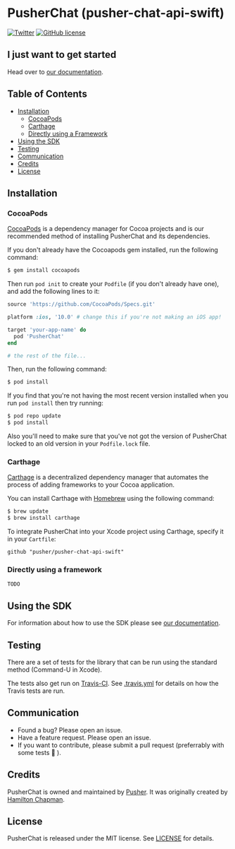 # PusherChat (pusher-chat-api-swift)

[![Twitter](https://img.shields.io/badge/twitter-@Pusher-blue.svg?style=flat)](http://twitter.com/Pusher)
[![GitHub license](https://img.shields.io/badge/license-MIT-lightgrey.svg)](https://raw.githubusercontent.com/pusher/pusher-chat-api-swift/master/LICENSE.md)


## I just want to get started

Head over to [our documentation](https://pusher-mimir.herokuapp.com/chat-api/reference/swift/).


## Table of Contents

* [Installation](#installation)
  * [CocoaPods](#cocoapods)
  * [Carthage](#carthage)
  * [Directly using a Framework](#directly-using-a-framework)
* [Using the SDK](#using-the-sdk)
* [Testing](#testing)
* [Communication](#communication)
* [Credits](#credits)
* [License](#license)


## Installation

### CocoaPods

[CocoaPods](http://cocoapods.org) is a dependency manager for Cocoa projects and is our recommended method of installing PusherChat and its dependencies.

If you don't already have the Cocoapods gem installed, run the following command:

```bash
$ gem install cocoapods
```

Then run `pod init` to create your `Podfile` (if you don't already have one), and add the following lines to it:

```ruby
source 'https://github.com/CocoaPods/Specs.git'

platform :ios, '10.0' # change this if you're not making an iOS app!

target 'your-app-name' do
  pod 'PusherChat'
end

# the rest of the file...
```

Then, run the following command:

```bash
$ pod install
```

If you find that you're not having the most recent version installed when you run `pod install` then try running:

```bash
$ pod repo update
$ pod install
```

Also you'll need to make sure that you've not got the version of PusherChat locked to an old version in your `Podfile.lock` file.

### Carthage

[Carthage](https://github.com/Carthage/Carthage) is a decentralized dependency manager that automates the process of adding frameworks to your Cocoa application.

You can install Carthage with [Homebrew](http://brew.sh/) using the following command:

```bash
$ brew update
$ brew install carthage
```

To integrate PusherChat into your Xcode project using Carthage, specify it in your `Cartfile`:

```ogdl
github "pusher/pusher-chat-api-swift"
```

### Directly using a framework

```
TODO
```

## Using the SDK

For information about how to use the SDK please see [our documentation](https://pusher-mimir.herokuapp.com/chat-api/reference/swift/).


## Testing

There are a set of tests for the library that can be run using the standard method (Command-U in Xcode).

The tests also get run on [Travis-CI](https://travis-ci.org/pusher/pusher-chat-api-swift). See [.travis.yml](https://github.com/pusher/pusher-chat-api-swift/blob/master/.travis.yml) for details on how the Travis tests are run.


## Communication

- Found a bug? Please open an issue.
- Have a feature request. Please open an issue.
- If you want to contribute, please submit a pull request (preferrably with some tests 🙂 ).


## Credits

PusherChat is owned and maintained by [Pusher](https://pusher.com). It was originally created by [Hamilton Chapman](https://github.com/hamchapman).


## License

PusherChat is released under the MIT license. See [LICENSE](https://github.com/pusher/pusher-chat-api-swift/blob/master/LICENSE.md) for details.
